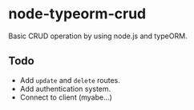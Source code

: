 # node-typeorm-crud

Basic CRUD operation by using node.js and typeORM.

## Todo

- Add `update` and `delete` routes.
- Add authentication system.
- Connect to client (myabe...)
